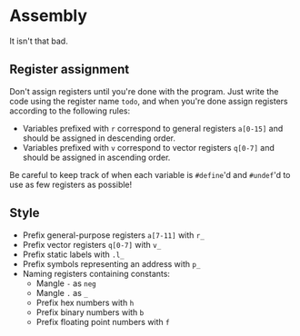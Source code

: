 # Assembly
It isn't that bad.

## Register assignment
Don't assign registers until you're done with the program. Just write the code using the register name `todo`, and when you're done assign registers according to the following rules:
- Variables prefixed with `r` correspond to general registers `a[0-15]` and should be assigned in descending order.
- Variables prefixed with `v` correspond to vector registers `q[0-7]` and should be assigned in ascending order.

Be careful to keep track of when each variable is `#define`'d and `#undef`'d to use as few registers as possible!

## Style
- Prefix general-purpose registers `a[7-11]` with `r_`
- Prefix vector registers `q[0-7]` with `v_`
- Prefix static labels with `.l_`
- Prefix symbols representing an address with `p_`
- Naming registers containing constants:
    - Mangle `-` as `neg`
    - Mangle `.` as `_`
    - Prefix hex numbers with `h`
    - Prefix binary numbers with `b`
    - Prefix floating point numbers with `f`
